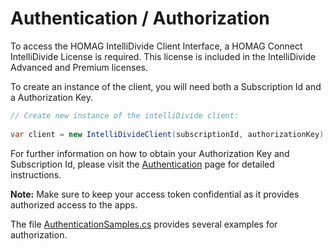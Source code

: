 # Authentication / Authorization

To access the HOMAG IntelliDivide Client Interface, a HOMAG Connect IntelliDivide License is required. This license is included in the IntelliDivide Advanced and Premium licenses.

To create an instance of the client, you will need both a Subscription Id and a Authorization Key. 

```c#
// Create new instance of the intelliDivide client:
            
var client = new IntelliDivideClient(subscriptionId, authorizationKey);
``` 

For further information on how to obtain your Authorization Key and Subscription Id, please visit the [Authentication](https://redirect.homag.cloud/homagconnect_authentication) page for detailed instructions.

<strong>Note:</strong> Make sure to keep your access token confidential as it provides authorized access to the apps.

The file [AuthenticationSamples.cs](AuthenticationSamples.cs)  provides several examples for authorization. 
